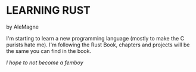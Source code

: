 # LEARNING RUST 
by AleMagne

I'm starting to learn a new programming language (mostly to make the C purists hate me). I'm following the Rust Book, chapters and projects will be the same you can find in the book.

*I hope to not become a femboy*
